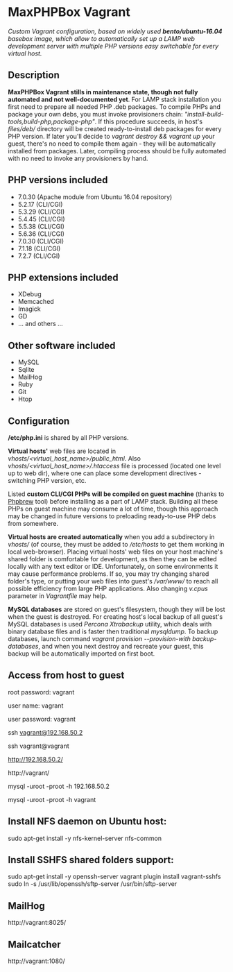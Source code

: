 # MaxPHPBox Vagrant
*Custom Vagrant configuration, based on widely used **bento/ubuntu-16.04** basebox image, which allow to automatically set up a LAMP web development server with multiple PHP versions easy switchable for every virtual host.*

## Description

**MaxPHPBox Vagrant stills in maintenance state, though not fully automated and not well-documented yet**. For LAMP stack installation you first need to prepare all needed PHP .deb packages. To compile PHPs and package your own debs, you must invoke provisioners chain: *"install-build-tools,build-php,package-php"*. If this procedure succeeds, in host's *files/deb/* directory will be created ready-to-install deb packages for every PHP version. If later you'll decide to *vagrant destroy && vagrant up* your guest, there's no need to compile them again - they will be automatically installed from packages. Later, compiling process should be fully automated with no need to invoke any provisioners by hand.

## PHP versions included

* 7.0.30 (Apache module from Ubuntu 16.04 repository)
* 5.2.17 (CLI/CGI)
* 5.3.29 (CLI/CGI)
* 5.4.45 (CLI/CGI)
* 5.5.38 (CLI/CGI)
* 5.6.36 (CLI/CGI)
* 7.0.30 (CLI/CGI)
* 7.1.18 (CLI/CGI)
* 7.2.7 (CLI/CGI)

## PHP extensions included

* XDebug
* Memcached
* Imagick
* GD
* ... and others ...

## Other software included

* MySQL
* Sqlite
* MailHog
* Ruby
* Git
* Htop

## Configuration

**/etc/php.ini** is shared by all PHP versions.

**Virtual hosts'** web files are located in *vhosts/<virtual_host_name>/public_html*. Also *vhosts/<virtual_host_name>/.htaccess* file is processed (located one level up to web dir), where one can place some development directives - switching PHP version, etc.

Listed **custom CLI/CGI PHPs will be compiled on guest machine** (thanks to [Phpbrew](https://github.com/phpbrew/phpbrew) tool) before installing as a part of LAMP stack. Building all these PHPs on guest machine may consume a lot of time, though this approach may be changed in future versions to preloading ready-to-use PHP debs from somewhere.

**Virtual hosts are created automatically** when you add a subdirectory in *vhosts/* (of course, they must be added to */etc/hosts* to get them working in local web-browser). Placing virtual hosts' web files on your host machine's shared folder is comfortable for development, as then they can be edited locally with any text editor or IDE. Unfortunately, on some environments it may cause performance problems. If so, you may try changing shared folder's type, or putting your web files into guest's */var/www/* to reach all possible efficiency from large PHP applications. Also changing *v.cpus* parameter in *Vagrantfile* may help.

**MySQL databases** are stored on guest's filesystem, though they will be lost when the guest is destroyed. For creating host's local backup of all guest's MySQL databases is used *Percona Xtrabackup* utility, which deals with binary database files and is faster then traditional *mysqldump*. To backup databases, launch command *vagrant provision --provision-with backup-databases*, and when you next destroy and recreate your guest, this backup will be automatically imported on first boot. 

## Access from host to guest

root password: vagrant

user name: vagrant

user password: vagrant

ssh vagrant@192.168.50.2

ssh vagrant@vagrant

http://192.168.50.2/

http://vagrant/

mysql -uroot -proot -h 192.168.50.2

mysql -uroot -proot -h vagrant

## Install NFS daemon on Ubuntu host:

sudo apt-get install -y nfs-kernel-server nfs-common

## Install SSHFS shared folders support:

sudo apt-get install -y openssh-server
vagrant plugin install vagrant-sshfs
sudo ln -s /usr/lib/openssh/sftp-server /usr/bin/sftp-server

## MailHog
http://vagrant:8025/

## Mailcatcher
http://vagrant:1080/
